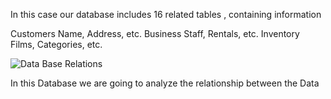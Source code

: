 In this case our database includes
16 related tables , containing information

Customers Name, Address, etc.
Business Staff, Rentals, etc.
Inventory Films, Categories, etc.

![Data Base Relations](https://github.com/user-attachments/assets/c0b39866-9a4d-41a3-9480-f383b964d68e)

In this Database we are going to analyze the relationship between the Data
